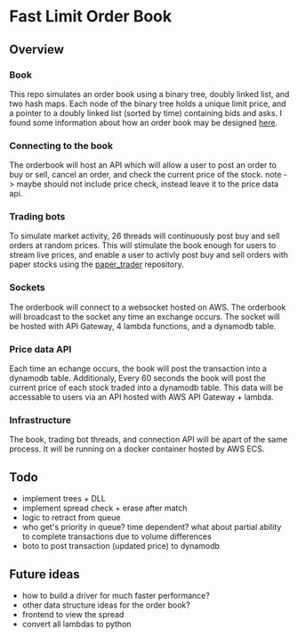 # Fast Limit Order Book

## Overview 
### Book
This repo simulates an order book using a binary tree, doubly linked list, and two hash maps.  Each node of the binary tree holds a unique limit price, and a pointer to a doubly linked list (sorted by time) containing bids and asks. I found some information about how an order book may be designed [here](https://web.archive.org/web/20110219163448/http://howtohft.wordpress.com/2011/02/15/how-to-build-a-fast-limit-order-book/).

### Connecting to the book
The orderbook will host an API which will allow a user to post an order to buy or sell, cancel an order, and check the current price of the stock. note -> maybe should not include price check, instead leave it to the price data api.  

### Trading bots
To simulate market activity, 26 threads will continuously post buy and sell orders at random prices. This will stimulate the book enough for users to stream live prices, and enable a user to activly post buy and sell orders with paper stocks using the [paper_trader](https://github.com/albertcmiller1/paper_trader) repository. 

### Sockets
The orderbook will connect to a websocket hosted on AWS. The orderbook will broadcast to the socket any time an exchange occurs. The socket will be hosted with API Gateway, 4 lambda functions, and a dynamodb table.

### Price data API
Each time an echange occurs, the book will post the transaction into a dynamodb table. Additionaly, Every 60 seconds the book will post the current price of each stock traded into a dynamodb table. This data will be accessable to users via an API hosted with AWS API Gateway + lambda.

### Infrastructure 
The book, trading bot threads, and connection API will be apart of the same process. It will be running on a docker container hosted by AWS ECS. 

## Todo 
* implement trees + DLL
* implement spread check + erase after match
* logic to retract from queue 
* who get's priority in queue? time dependent? what about partial ability to complete transactions due to volume differences 
* boto to post transaction (updated price) to dynamodb

## Future ideas
* how to build a driver for much faster performance? 
* other data structure ideas for the order book?
* frontend to view the spread 
* convert all lambdas to python
